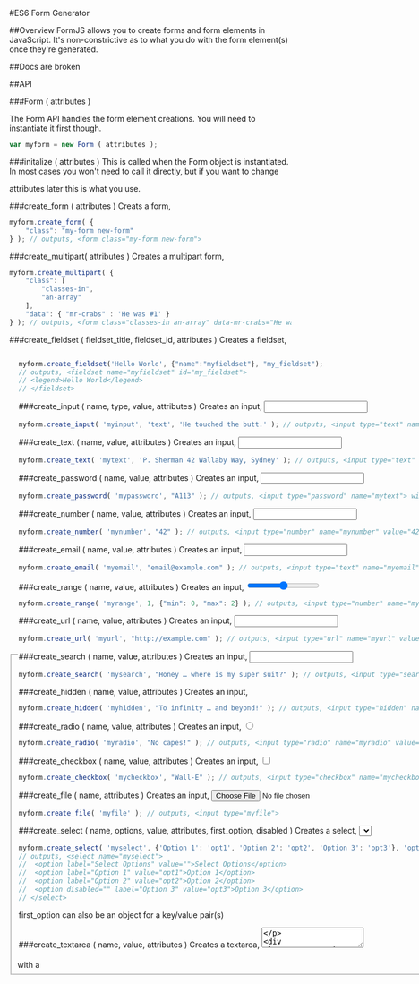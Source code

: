 #ES6 Form Generator

##Overview
FormJS allows you to create forms and form elements in JavaScript. It's non-constrictive as to what you do with the form element(s) once they're generated.

##Docs are broken
 
##API

###Form ( attributes )

The Form API handles the form element creations. You will need to instantiate it first though. 
````javascript
var myform = new Form ( attributes );
````

###initalize ( attributes )
This is called when the Form object is instantiated. In most cases you won't need to call it directly, but if you want to change <form> attributes later this is what you use.

###create_form ( attributes )
Creats a form, <form>

````javascript
myform.create_form( {
	"class": "my-form new-form"
} ); // outputs, <form class="my-form new-form">
````

###create_multipart( attributes )
Creates a multipart form, <form enctype="multipart/form-data">

````javascript
myform.create_multipart( {
	"class": [
		"classes-in",
		"an-array"
	],
	"data": { "mr-crabs" : 'He was #1' }
} ); // outputs, <form class="classes-in an-array" data-mr-crabs="He was #1" enctype="multipart/form-data">
````

###create_fieldset ( fieldset_title, fieldset_id, attributes )
Creates a fieldset, <fieldset> with a <legend>

````javascript
myform.create_fieldset('Hello World', {"name":"myfieldset"}, "my_fieldset"); 
// outputs, <fieldset name="myfieldset" id="my_fieldset">
// <legend>Hello World</legend>
// </fieldset>
````

###create_input ( name, type, value, attributes )
Creates an input, <input type="text" value="">

````javascript
myform.create_input( 'myinput', 'text', 'He touched the butt.' ); // outputs, <input type="text" name="myinput" value="He touched the butt">
````

###create_text ( name, value, attributes )
Creates an input, <input type="text" value="">

````javascript
myform.create_text( 'mytext', 'P. Sherman 42 Wallaby Way, Sydney' ); // outputs, <input type="text" name="mytext" value="P. Sherman 42 Wallaby Way, Sydney">
````

###create_password ( name, value, attributes )
Creates an input, <input type="password" value="">

````javascript
myform.create_password( 'mypassword', "A113" ); // outputs, <input type="password" name="mytext"> with a value of A113
````

###create_number ( name, value, attributes )
Creates an input, <input type="number" value="">

````javascript
myform.create_number( 'mynumber', "42" ); // outputs, <input type="number" name="mynumber" value="42">
````

###create_email ( name, value, attributes )
Creates an input, <input type="password" value="">

````javascript
myform.create_email( 'myemail', "email@example.com" ); // outputs, <input type="text" name="myemail" value="email@example.com">
````

###create_range ( name, value, attributes )
Creates an input, <input type="range" value="">

````javascript
myform.create_range( 'myrange', 1, {"min": 0, "max": 2} ); // outputs, <input type="number" name="myrange" value="1">
````

###create_url ( name, value, attributes )
Creates an input, <input type="url" value="">

````javascript
myform.create_url( 'myurl', "http://example.com" ); // outputs, <input type="url" name="myurl" value="http://example.com">
````

###create_search ( name, value, attributes )
Creates an input, <input type="search" value="">

````javascript
myform.create_search( 'mysearch', "Honey … where is my super suit?" ); // outputs, <input type="search" name="mysearch" value="Honey … where is my super suit?">
````

###create_hidden ( name, value, attributes )
Creates an input, <input type="hidden" value="">

````javascript
myform.create_hidden( 'myhidden', "To infinity … and beyond!" ); // outputs, <input type="hidden" name="myhidden" value="To infinity … and beyond!">
````

###create_radio ( name, value, attributes )
Creates an input, <input type="radio" value="">

````javascript
myform.create_radio( 'myradio', "No capes!" ); // outputs, <input type="radio" name="myradio" value="No capes!">
````

###create_checkbox ( name, value, attributes )
Creates an input, <input type="checkbox" value="">

````javascript
myform.create_checkbox( 'mycheckbox', "Wall-E" ); // outputs, <input type="checkbox" name="mycheckbox" value="Wall-E">
````

###create_file ( name, attributes )
Creates an input, <input type="file">

````javascript
myform.create_file( 'myfile' ); // outputs, <input type="myfile">
````

###create_select ( name, options, value, attributes, first_option, disabled )
Creates a select, <select>

````javascript
myform.create_select( 'myselect', {'Option 1': 'opt1', 'Option 2': 'opt2', 'Option 3': 'opt3'}, 'opt2', {}, 'Select Options', ['Option 3'] );
// outputs, <select name="myselect">
//	<option label="Select Options" value="">Select Options</option>
//	<option label="Option 1" value="opt1">Option 1</option>
//	<option label="Option 2" value="opt2">Option 2</option>
//	<option disabled="" label="Option 3" value="opt3">Option 3</option>
// </select>
````
first_option can also be an object for a key/value pair(s)

###create_textarea ( name, value, attributes )
Creates a textarea, <textarea>

````javascript
myform.create_textarea( 'mytextarea', 'Thanks for the adventure. Now go have a new one.' ); // outputs, <textarea name="mytextarea" value="Thanks for the adventure. Now go have a new one.">
````

###create_button ( value, name, type, attributes, use_input, text  )
Creates a button, <input type="..."> or <button type="...">

````javascript
myform.create_button( 'Button Value', 'mybutton', 'button', {'class': 'button'}, true, 'Click Me' ); // outputs, <input type="button" class="button" name="mybutton" value="Button Value">

myform.create_button( 'Button Value', 'mybutton', 'button', {'class': 'button'}, false, 'Click Me' ); // outputs, <button class="button" type="button" name="mybutton" value="Button Value">Click Me</button>
````

###create_submit ( value, name, attributes, use_input, text  )
Creates a button, <input type="submit"> or <button type="submit">

````javascript
myform.create_submit( 'Submit Value', 'mysubmit', {'class':'my-button submit'}, true, 'Submit'  ); // outputs, <input type="submit" class="my-button submit" name="mysubmit" value="Submit Value">

myform.create_submit( 'Submit Value', 'mysubmit', {'class':'my-button submit'}, false, 'Submit'  ); // outputs, <button class="my-button submit" type="submit" name="mysubmit" value="Submit Value">Submit</button>
````

###create_reset ( value, name, type, attributes, use_input, text  )
Creates a button, <input type="reset"> or <button type="reset">

````javascript
myform.create_reset( 'Reset Value', 'myreset', {'class':'my-button reset'}, true, 'Reset'  ); // outputs, <input type="reset" class="my-button reset" name="myreset" value="Reset Value">

myform.create_reset( 'Reset Value', 'myreset', {'class':'my-button reset'}, false, 'Reset'  ); // outputs, <button type="reset" class="my-button reset" name="myreset" value="Reset Value">Reset</button>
````

###create_image ( src, name, value, attributes  )
Creates an input image, <input type="image">

````javascript
myform.create_image( 'Reset Value', 'myreset', {'class':'my-button reset'}, true, 'Reset'  ); // outputs, <input type="reset" class="my-button reset" name="myreset" value="Reset Value">
````

## Incomplete docs

##Copyright and License
Copyright (c) 2016 C. Reffett
